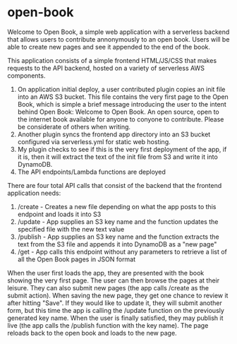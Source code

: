 # open-book
Welcome to Open Book, a simple web application with a serverless backend that allows users to contribute annonymously to an open book.
Users will be able to create new pages and see it appended to the end of the book.

This application consists of a simple frontend HTML/JS/CSS that makes requests to the API backend, hosted on a variety of serverless AWS components.

1. On application initial deploy, a user contributed plugin copies an init file into an AWS S3 bucket. This file contains the very first page to the Open Book, which is simple a brief message introducing the user to the intent behind Open Book:
Welcome to Open Book. An open source, open to the internet book available for anyone to conyone to contribute. Please be considerate of others when writing.
2. Another plugin syncs the frontend app directory into an S3 bucket configured via serverless.yml for static web hosting. 
3. My plugin checks to see if this is the very first deployment of the app, if it is, then it will extract the text of the init file from S3 and write it into DynamoDB. 
4. The API endpoints/Lambda functions are deployed

There are four total API calls that consist of the backend that the frontend application needs:
1. /create - Creates a new file depending on what the app posts to this endpoint and loads it into S3
2. /update - App supplies an S3 key name and the function updates the specified file with the new text value
3. /publish - App supplies an S3 key name and the function extracts the text from the S3 file and appends it into DynamoDB as a "new page"
4. /get - App calls this endpoint without any parameters to retrieve a list of all the Open Book pages in JSON format

When the user first loads the app, they are presented with the book showing the very first page. The user can then browse the pages at their leisure. They can also submit new pages (the app calls /create as the submit action). When saving the new page, they get one chance to review it after hitting "Save". If they would like to update it, they will submit another form, but this time the app is calling the /update function on the previously generated key name. When the user is finally satisfied, they may publish it live (the app calls the /publish function with the key name). The page reloads back to the open book and loads to the new page.



